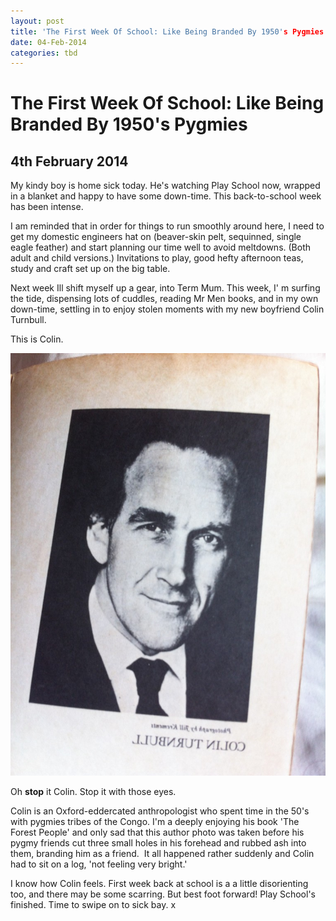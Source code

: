 ```yaml
---
layout: post
title: 'The First Week Of School: Like Being Branded By 1950's Pygmies'
date: 04-Feb-2014
categories: tbd
---
```


# The First Week Of School: Like Being Branded By 1950's Pygmies

## 4th February 2014

My kindy boy is home sick today. He's watching Play School now,  wrapped in a blanket and happy to have some down-time. This back-to-school week has been intense.

I am reminded that in order for things to run smoothly around here,   I need to get my domestic engineers hat on (beaver-skin pelt, sequinned, single eagle feather) and start planning our time well to avoid meltdowns. (Both adult and child versions.) Invitations to play, good hefty afternoon teas, study and craft set up on the big table.

Next week Ill shift myself up a gear, into Term Mum. This week, I' m surfing the tide, dispensing lots of cuddles, reading Mr Men books, and in my own down-time, settling in to enjoy stolen moments with my new boyfriend Colin Turnbull.

This is Colin.

 

<img class="photo-horiz" src="/images/2014/02/IMG_1497-e1391554986238-764x1024.jpg" />

Oh **stop** it Colin. Stop it with those eyes.

Colin is an Oxford-eddercated anthropologist who spent time in the 50's with pygmies tribes of the Congo. I'm a deeply enjoying his book 'The Forest People' and only sad that this author photo was taken before his pygmy friends cut three small holes in his forehead and rubbed ash into them, branding him as a friend.  It all happened rather suddenly and Colin had to sit on a log, 'not feeling very bright.'

I know how Colin feels. First week back at school is a a little disorienting too, and there may be some scarring. But best foot forward! Play School's finished. Time to swipe on to sick bay. x

 

